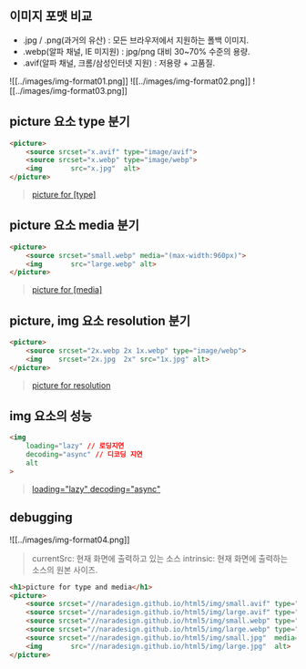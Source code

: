 ## 이미지 포맷 비교

- .jpg / .png(과거의 유산) : 모든 브라우저에서 지원하는 폴백 이미지.
- .webp(알파 채널, IE 미지원) :  jpg/png 대비 30~70% 수준의 용량.
- .avif(알파 채널, 크롬/삼성인터넷 지원) : 저용량 + 고품질.

![[../images/img-format01.png]]
![[../images/img-format02.png]]
![[../images/img-format03.png]]

## picture 요소 type  분기

```html
<picture>
	<source srcset="x.avif" type="image/avif">
	<source srcset="x.webp" type="image/webp">
	<img       src="x.jpg"  alt>
</picture>
```

>[picture for [type]](https://codepen.io/naradesign/pen/PoWgBLg)

## picture 요소 media 분기

```html
<picture>
	<source srcset="small.webp" media="(max-width:960px)">
	<img       src="large.webp" alt>
</picture>
```

>[picture for [media]](https://codepen.io/naradesign/pen/poRBZBy)

## picture, img 요소 resolution 분기

```html
<picture>
	<source srcset="2x.webp 2x 1x.webp" type="image/webp">
	<img    srcset="2x.jpg  2x" src="1x.jpg" alt>
</picture>
```

>[picture for resolution](https://codepen.io/naradesign/pen/dyNLqpw)

## img 요소의 성능

```html
<img 
	loading="lazy" // 로딩지연
	decoding="async" // 디코딩 지연
	alt
>
```

>[loading="lazy" decoding="async"](https://codepen.io/naradesign/pen/zYNgzjY)


## debugging

![[../images/img-format04.png]]

>currentSrc:  현재 화면에 출력하고 있는 소스
>intrinsic: 현재 화면에 출력하는 소스의 원본 사이즈.

```html
<h1>picture for type and media</h1>
<picture>
	<source srcset="//naradesign.github.io/html5/img/small.avif" type="image/avif" media="(max-width:960px)">
	<source srcset="//naradesign.github.io/html5/img/large.avif" type="image/avif">
	<source srcset="//naradesign.github.io/html5/img/small.webp" type="image/webp" media="(max-width:960px)">
	<source srcset="//naradesign.github.io/html5/img/large.webp" type="image/webp">
	<source srcset="//naradesign.github.io/html5/img/small.jpg"  media="(max-width:960px)">
	<img       src="//naradesign.github.io/html5/img/large.jpg"  alt>
</picture>
```